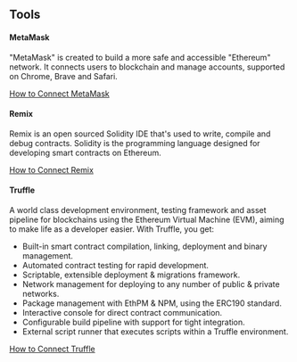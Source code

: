 ## Tools

#### MetaMask

"MetaMask" is created to build a more safe and accessible "Ethereum" network. It connects users to blockchain and manage accounts, supported on Chrome, Brave and Safari.

[How to Connect MetaMask](./tool-metamask.md)

#### Remix

Remix is an open sourced Solidity IDE that's used to write, compile and debug contracts. 
Solidity is the programming language designed for developing smart contracts on Ethereum. 

[How to Connect Remix](./tool-remix.md)

#### Truffle

A world class development environment, testing framework and asset pipeline for blockchains using the Ethereum Virtual Machine (EVM), aiming to make life as a developer easier. With Truffle, you get:

* Built-in smart contract compilation, linking, deployment and binary management.
* Automated contract testing for rapid development.
* Scriptable, extensible deployment & migrations framework.
* Network management for deploying to any number of public & private networks.
* Package management with EthPM & NPM, using the ERC190 standard.
* Interactive console for direct contract communication.
* Configurable build pipeline with support for tight integration.
* External script runner that executes scripts within a Truffle environment.

[How to Connect Truffle](./tool-truffle.md)






